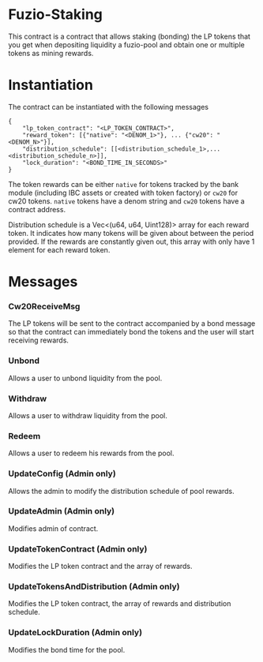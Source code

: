 # Fuzio-Staking

This contract is a contract that allows staking (bonding) the LP tokens that you get when depositing liquidity a fuzio-pool and obtain one or multiple tokens as mining rewards.

# Instantiation

The contract can be instantiated with the following messages

```
{
    "lp_token_contract": "<LP_TOKEN_CONTRACT>",
    "reward_token": [{"native": "<DENOM_1>"}, ... {"cw20": "<DENOM_N>"}],
    "distribution_schedule": [[<distribution_schedule_1>,...<distribution_schedule_n>]],
    "lock_duration": "<BOND_TIME_IN_SECONDS>"
}
```

The token rewards can be either `native` for tokens tracked by the bank module (including IBC assets or created with token factory) or `cw20` for cw20 tokens. `native` tokens have a denom string and `cw20` tokens have a contract address.

Distribution schedule is a Vec<(u64, u64, Uint128)> array for each reward token. It indicates how many tokens will be given about between the period provided. If the rewards are constantly given out, this array with only have 1 element for each reward token.

# Messages

### Cw20ReceiveMsg

The LP tokens will be sent to the contract accompanied by a bond message so that the contract can immediately bond the tokens and the user will start receiving rewards.

### Unbond

Allows a user to unbond liquidity from the pool.

### Withdraw

Allows a user to withdraw liquidity from the pool.

### Redeem

Allows a user to redeem his rewards from the pool.

### UpdateConfig (Admin only)

Allows the admin to modify the distribution schedule of pool rewards.

### UpdateAdmin (Admin only)

Modifies admin of contract.

### UpdateTokenContract (Admin only)

Modifies the LP token contract and the array of rewards.

### UpdateTokensAndDistribution (Admin only)

Modifies the LP token contract, the array of rewards and distribution schedule.

### UpdateLockDuration (Admin only)

Modifies the bond time for the pool.

